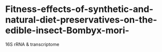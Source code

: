 # Fitness-effects-of-synthetic-and-natural-diet-preservatives-on-the-edible-insect-Bombyx-mori-
16S rRNA &amp; transcriptome
